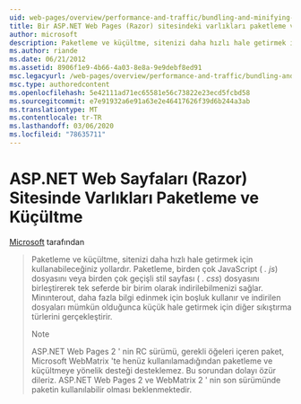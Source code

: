 ```yaml
---
uid: web-pages/overview/performance-and-traffic/bundling-and-minifying-assets-in-an-aspnet-web-pages-razor-site
title: Bir ASP.NET Web Pages (Razor) sitesindeki varlıkları paketleme ve küçültme | Microsoft Docs
author: microsoft
description: Paketleme ve küçültme, sitenizi daha hızlı hale getirmek için kullanabileceğiniz yollardır. Paketleme, birden çok JavaScript (. js) dosyasını veya birden çok geçişli stil sayfasını (...) birleştirmenizi sağlar.
ms.author: riande
ms.date: 06/21/2012
ms.assetid: 8906f1e9-4b66-4a03-8e8a-9e9debf8ed91
msc.legacyurl: /web-pages/overview/performance-and-traffic/bundling-and-minifying-assets-in-an-aspnet-web-pages-razor-site
msc.type: authoredcontent
ms.openlocfilehash: 5e42111ad71ec65581e56c73822e23ecd5fcbd58
ms.sourcegitcommit: e7e91932a6e91a63e2e46417626f39d6b244a3ab
ms.translationtype: MT
ms.contentlocale: tr-TR
ms.lasthandoff: 03/06/2020
ms.locfileid: "78635711"
---
```

# <a name="bundling-and-minifying-assets-in-an-aspnet-web-pages-razor-site"></a>ASP.NET Web Sayfaları (Razor) Sitesinde Varlıkları Paketleme ve Küçültme

[Microsoft](https://github.com/microsoft) tarafından

> Paketleme ve küçültme, sitenizi daha hızlı hale getirmek için kullanabileceğiniz yollardır. Paketleme, birden çok JavaScript ( *. js*) dosyasını veya birden çok geçişli stil sayfası ( *. css*) dosyasını birleştirerek tek seferde bir birim olarak indirilebilmenizi sağlar. Minınterout, daha fazla bilgi edinmek için boşluk kullanır ve indirilen dosyaları mümkün olduğunca küçük hale getirmek için diğer sıkıştırma türlerini gerçekleştirir.
> 
> > [!NOTE]
> > ASP.NET Web Pages 2 ' nin RC sürümü, gerekli öğeleri içeren paket, Microsoft WebMatrix 'te henüz kullanılamadığından paketleme ve küçültmeye yönelik desteği desteklemez. Bu sorundan dolayı özür dileriz. ASP.NET Web Pages 2 ve WebMatrix 2 ' nin son sürümünde paketin kullanılabilir olması beklenmektedir.
